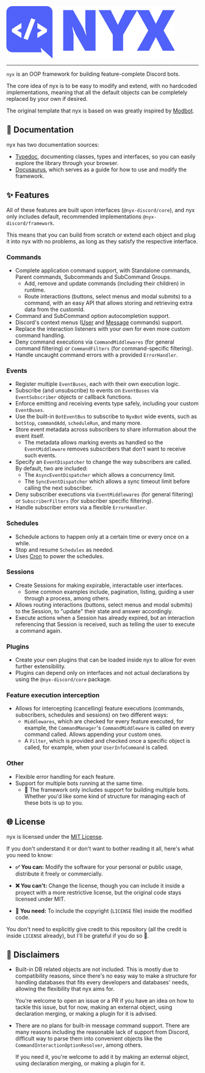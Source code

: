 ![nyx Logo](assets/nyx.png)

---

`nyx` is an OOP framework for building feature-complete Discord bots.

The core idea of nyx is to be easy to modify and extend, with no hardcoded implementations, meaning that all the default
objects can be completely replaced by your own if desired.

The original template that nyx is based on was greatly inspired by [Modbot](https://github.com/aternosorg/modbot).

## 📖 Documentation

nyx has two documentation sources:

* [Typedoc](https://nyx-discord.github.io/nyx/typedoc), documenting classes, types and interfaces, so you can easily
  explore the library through your browser.
* [Docusaurus](https://nyx-discord.github.io/nyx/docs), which serves as a guide for how to use and modify the framework.

## ✨ Features

All of these features are built upon interfaces (`@nyx-discord/core`), and nyx only includes default, recommended
implementations `@nyx-discord/framework`.

This means that you can build from scratch or extend each object and plug it into nyx with no problems, as long as they
satisfy the respective interface.

### Commands

* Complete application command support, with Standalone commands, Parent commands, Subcommands and SubCommand Groups.
  * Add, remove and update commands (including their children) in runtime.
  * Route interactions (buttons, select menus and modal submits) to a command, with an easy API that allows storing and
    retrieving extra data from the customId.
* Command and SubCommand option autocompletion support.
* Discord's context menus ([User](https://discord.com/developers/docs/interactions/application-commands#user-commands)
  and [Message](https://discord.com/developers/docs/interactions/application-commands#message-commands) commands)
  support.
* Replace the interaction listeners with your own for even more custom command handling.
* Deny command executions via `CommandMiddlewares` (for general command filtering) or `CommandFilters` (for
  command-specific filtering).
* Handle uncaught command errors with a provided `ErrorHandler`.

### Events

* Register multiple `EventBuses`, each with their own execution logic.
* Subscribe (and unsubscribe) to events on `EventBuses` via `EventSubscriber` objects or callback functions.
* Enforce emitting and receiving events type safely, including your custom `EventBuses`.
* Use the built-in `BotEventBus` to subscribe to `NyxBot` wide events, such as `botStop`, `commandAdd`, `scheduleRun`,
  and many more.
* Store event metadata across subscribers to share information about the event itself.
  * The metadata allows marking events as handled so the `EventMiddleware` removes subscribers that don't want to
    receive such events.
* Specify an `EventDispatcher` to change the way subscribers are called. By default, two are included:
  * The `AsyncEventDispatcher` which allows a concurrency limit.
  * The `SyncEventDispatcher` which allows a sync timeout limit before calling the next subscriber.
* Deny subscriber executions via `EventMiddlewares` (for general filtering) or `SubscriberFilters` (for subscriber
  specific filtering).
* Handle subscriber errors via a flexible `ErrorHandler`.

### Schedules

* Schedule actions to happen only at a certain time or every once on a while.
* Stop and resume `Schedules` as needed.
* Uses [Cron](https://crontab.guru/) to power the schedules.

### Sessions

* Create Sessions for making expirable, interactable user interfaces.
  * Some common examples include, pagination, listing, guiding a user through a process, among others.
* Allows routing interactions (buttons, select menus and modal submits) to the Session, to "update" their state and
  answer accordingly.
* Execute actions when a Session has already expired, but an interaction referencing that Session is received, such as
  telling the user to execute a command again.

### Plugins

* Create your own plugins that can be loaded inside nyx to allow for even further extensibility.
* Plugins can depend only on interfaces and not actual declarations by using the `@nyx-discord/core` package.

### Feature execution interception

* Allows for intercepting (cancelling) feature executions (commands, subscribers, schedules and sessions) on two
  different ways:
  * `Middlewares`, which are checked for every feature executed, for example, the `CommandManager`'s `CommandMiddleware`
    is called on every command called. Allows appending your custom ones.
  * A `Filter`, which is provided and checked once a specific object is called, for example, when your `UserInfoCommand`
    is called.

### Other

* Flexible error handling for each feature.
* Support for multiple bots running at the same time.
  * 🚧 The framework only includes support for building multiple bots. Whether you'd like some kind of structure for
    managing each of these bots is up to you.

## 🌐 License

nyx is licensed under the [MIT License](https://github.com/Amgelo563/nyx/blob/main/LICENSE).

If you don't understand it or don't want to bother reading it all, here's what you need to know:

* **✅ You can:** Modify the software for your personal or public usage, distribute it freely or commercially.

* **❌ You can't:** Change the license, though you can include it inside a proyect with a more restrictive license, but
  the original code stays licensed under MIT.

* **📝 You need:** To include the copyright (`LICENSE` file) inside the modified code.

You don't need to explicitly give credit to this repository (all the credit is inside `LICENSE` already), but I'll be
grateful if you do so 💙.

## 🚧 Disclaimers

* Built-in DB related objects are not included. This is mostly due to compatibility reasons, since there's no easy way
  to make a structure for handling databases that fits every developers and databases' needs, allowing the flexibility
  that nyx aims for.

  You're welcome to open an issue or a PR if you have an idea on how to tackle this issue, but for now, making an
  external object, using declaration merging, or making a plugin for it is advised.
* There are no plans for built-in message command support. There are many reasons including the reasonable lack of
  support from Discord, difficult way to parse them into convenient objects like the `CommandInteractionOptionResolver`,
  among others.

  If you need it, you're welcome to add it by making an external object, using declaration merging, or making a plugin
  for it.
